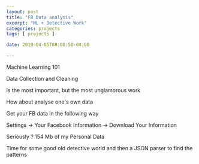```yaml
---
layout: post
title: "FB Data analysis"
excerpt: "ML + Detective Work"
categories: projects
tags: [ projects ]

date: 2019-04-05T08:08:50-04:00

---
```


Machine Learning 101

Data Collection and Cleaning

Is the most important, but the most unglamorous work

How about analyse one's own data

Get your FB data in the following way


Settings -> Your Facebook Information -> Download Your Information

Seriously ?
154 Mb of my Personal Data

Time for some good old detective world and then a JSON parser to find the patterns
